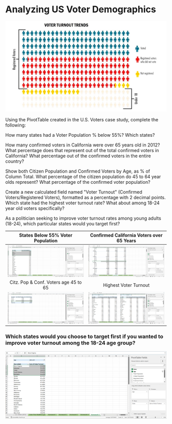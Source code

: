 # Analyzing US Voter Demographics

<p align="center">
    <img src="https://github.com/mathewqpmiller/Excel-PivotTables/blob/main/Images/CaseStudies/VoterDemographics/VoterDemographics.jpg?w=150">
</p>

Using the PivotTable created in the U.S. Voters case study, complete the following:

How many states had a Voter Population % below 55%? Which states?

How many confirmed voters in California were over 65 years old in 2012? What percentage does that represent out of the total confirmed voters in California? What percentage out of the confirmed voters in the entire country?

Show both Citizen Population and Confirmed Voters by Age, as % of Column Total. What percentage of the citizen population do 45 to 64 year olds represent? What percentage of the confirmed voter population?   

Create a new calculated field named "Voter Turnout" (Confirmed Voters/Registered Voters), formatted as a percentage with 2 decimal points. Which state had the highest voter turnout rate? What about among 18-24 year old voters specifically?

As a politician seeking to improve voter turnout rates among young adults (18-24), which particular states would you target first?

|States Below 55% Voter Population|Confirmed California Voters over 65 Years|
|:-:|:-:|
|![States Below 55% Voter Population](https://github.com/mathewqpmiller/Excel-PivotTables/blob/main/Images/CaseStudies/VoterDemographics/Homework1.png?h=350&w=630)|![Confirmed California Voters over 65 Years](https://github.com/mathewqpmiller/Excel-PivotTables/blob/main/Images/CaseStudies/VoterDemographics/Homework2.png?h=350&w=630)|
|Citz. Pop & Conf. Voters age 45 to 65|Highest Voter Turnout|
|![Citz. Pop & Conf. Voters age 45 to 65](https://github.com/mathewqpmiller/Excel-PivotTables/blob/main/Images/CaseStudies/VoterDemographics/Homework3.png?h=350&w=630)|![Highest Voter Turnout](https://github.com/mathewqpmiller/Excel-PivotTables/blob/main/Images/CaseStudies/VoterDemographics/Homework4.png?h=350&w=630)|

### Which states would you choose to target first if you wanted to improve voter turnout among the 18-24 age group?

<p align="center">
    <img src="https://github.com/mathewqpmiller/Excel-PivotTables/blob/main/Images/CaseStudies/VoterDemographics/Homework5.png?w=1260">
</p>
